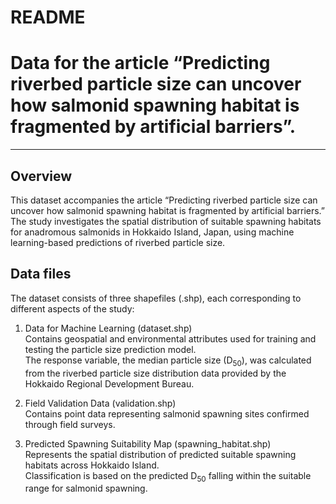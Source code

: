 # README


# Data for the article “Predicting riverbed particle size can uncover how salmonid spawning habitat is fragmented by artificial barriers”.
---


## Overview

This dataset accompanies the article “Predicting riverbed particle size can uncover how salmonid spawning habitat is fragmented by artificial barriers.” The study investigates the spatial distribution of suitable spawning habitats for anadromous salmonids in Hokkaido Island, Japan, using machine learning-based predictions of riverbed particle size. 


## Data files

The dataset consists of three shapefiles (.shp), each corresponding to different aspects of the study:

1. Data for Machine Learning (dataset.shp)<br>
 Contains geospatial and environmental attributes used for training and testing the particle size prediction model.<br>
 The response variable, the median particle size (D<sub>50</sub>), was calculated from the riverbed particle size distribution data provided by the Hokkaido Regional Development Bureau.<br>

2. Field Validation Data (validation.shp)<br>
 Contains point data representing salmonid spawning sites confirmed through field surveys.<br>

3. Predicted Spawning Suitability Map (spawning_habitat.shp)<br>
 Represents the spatial distribution of predicted suitable spawning habitats across Hokkaido Island.<br>
 Classification is based on the predicted D<sub>50</sub> falling within the suitable range for salmonid spawning.<br>

